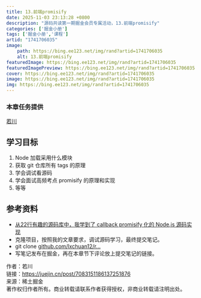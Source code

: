 ```yaml
---
title: 13.前端promisify
date: 2025-11-03 23:13:28 +0800
description: "源码共读第一期掘金会员专属活动，13.前端promisify"
categories: ['掘金小册']
tags: ['掘金小册','课程']
artid: "1741706035"
image:
    path: https://bing.ee123.net/img/rand?artid=1741706035
    alt: 13.前端promisify
featuredImage: https://bing.ee123.net/img/rand?artid=1741706035
featuredImagePreview: https://bing.ee123.net/img/rand?artid=1741706035
cover: https://bing.ee123.net/img/rand?artid=1741706035
image: https://bing.ee123.net/img/rand?artid=1741706035
img: https://bing.ee123.net/img/rand?artid=1741706035
---
```


### 本章任务提供
[若川](https://juejin.cn/user/1415826704971918)

## 学习目标

1.  Node 加载采用什么模块
1.  获取 git 仓库所有 tags 的原理
1.  学会调试看源码
1.  学会面试高频考点 promisify 的原理和实现
1.  等等

## 参考资料

-   [从22行有趣的源码库中，我学到了 callback promisify 化的 Node.js 源码实现](https://juejin.cn/post/7028731182216904740 "https://juejin.cn/post/7028731182216904740")
-   克隆项目，按照我的文章要求，调试源码学习，最终提交笔记。
-   git clone [github.com/lxchuan12/r…](https://link.juejin.cn?target=https%3A%2F%2Fgithub.com%2Flxchuan12%2Fremote-git-tags-analysis.git "https://github.com/lxchuan12/remote-git-tags-analysis.git")
-   写笔记发布在掘金，再在本章节下评论放上提交笔记的链接。

  


作者：若川  
链接：https://juejin.cn/post/7083151186137251876  
来源：稀土掘金  
著作权归作者所有。商业转载请联系作者获得授权，非商业转载请注明出处。